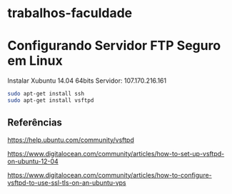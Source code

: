 trabalhos-faculdade
===================


# Configurando Servidor FTP Seguro em Linux




Instalar Xubuntu 14.04 64bits
Servidor: 107.170.216.161



```bash
sudo apt-get install ssh
sudo apt-get install vsftpd
```





## Referências


https://help.ubuntu.com/community/vsftpd

https://www.digitalocean.com/community/articles/how-to-set-up-vsftpd-on-ubuntu-12-04

https://www.digitalocean.com/community/articles/how-to-configure-vsftpd-to-use-ssl-tls-on-an-ubuntu-vps
